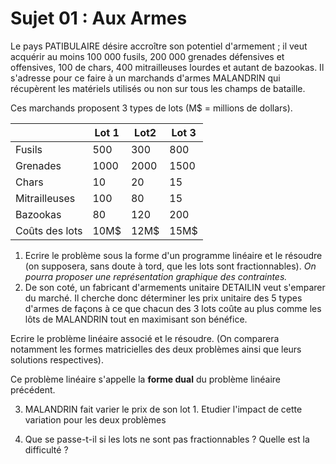 # Sujet 01 : Aux Armes

Le pays PATIBULAIRE désire accroître son potentiel d'armement ; il veut acquérir au moins 100 000 fusils, 200 000 grenades défensives et offensives, 100  de chars, 400 mitrailleuses lourdes et autant de bazookas. Il s'adresse pour ce faire  à un marchands d'armes MALANDRIN qui récupèrent les matériels utilisés ou non sur tous les champs de bataille.

Ces marchands proposent 3 types de lots (M$ = millions de dollars).

|              | Lot 1 | Lot2 | Lot 3 |
|--------------|-------|------|-------|
|Fusils        | 500   | 300  | 800   |
|Grenades      |1000   |2000  |1500   |
|Chars         |10     |20    |15     |
|Mitrailleuses |100    |80    |15     |
|Bazookas      | 80    | 120  |200    |
|Coûts des lots|10M$   |12M$  |15M$   |

1. Ecrire le problème sous la forme d'un programme linéaire et le résoudre  (on supposera, sans doute à tord, que les lots sont fractionnables).
*On pourra proposer une représentation graphique des contraintes.*
2. De son coté, un fabricant d'armements unitaire DETAILIN veut s'emparer du marché. Il cherche  donc déterminer les prix unitaire des  5 types d'armes de façons à ce que chacun des 3 lots coûte au plus comme les lôts de MALANDRIN tout en maximisant son bénéfice.

Ecrire le problème linéaire associé et le résoudre. (On comparera notamment les formes matricielles des deux problèmes ainsi que leurs solutions respectives).

Ce problème linéaire s'appelle la **forme dual** du problème linéaire précédent.

3. MALANDRIN fait varier le prix de son lot 1. Etudier l'impact de cette variation pour les deux problèmes

4.  Que se passe-t-il si les lots ne sont pas fractionnables ? Quelle est la difficulté ?
